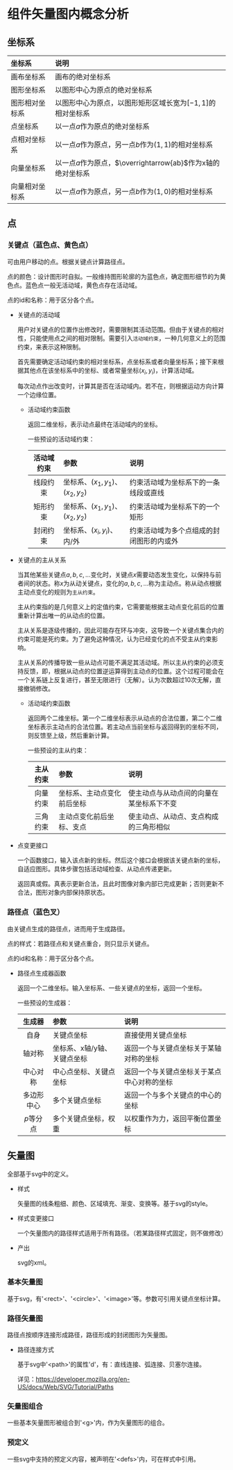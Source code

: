# 组件矢量图内概念分析

## 坐标系

|坐标系|说明|
|:-|:-|
|画布坐标系|画布的绝对坐标系|
|图形坐标系|以图形中心为原点的绝对坐标系|
|图形相对坐标系|以图形中心为原点，以图形矩形区域长宽为$[-1,1]$的相对坐标系|
|点坐标系|以一点$a$作为原点的绝对坐标系|
|点相对坐标系|以一点$a$作为原点，另一点$b$作为$(1,1)$的相对坐标系|
|向量坐标系|以一点$a$作为原点，$\overrightarrow{ab}$作为x轴的绝对坐标系|
|向量相对坐标系|以一点$a$作为原点，另一点$b$作为$(1,0)$的相对坐标系|

## 点

### 关键点（蓝色点、黄色点）

可由用户移动的点。根据关键点计算路径点。

点的颜色：设计图形时自拟。一般维持图形轮廓的为蓝色点，确定图形细节的为黄色点。蓝色点一般无活动域，黄色点存在活动域。

点的id和名称：用于区分各个点。

- 关键点的活动域

    用户对关键点的位置作出修改时，需要限制其活动范围。但由于关键点的相对性，只能使用点之间的相对限制。需要引入`活动域约束`，一种几何意义上的范围约束，来表示这种限制。

    首先需要确定活动域约束的相对坐标系，点坐标系或者向量坐标系；接下来根据其他点在该坐标系中的坐标、或者常量坐标$(x_i,y_i)$，计算活动域。

    每次动点作出改变时，计算其是否在活动域内。若不在，则根据运动方向计算一个边缘位置。

    - 活动域约束函数
    
        返回二维坐标，表示动点最终在活动域内的坐标。

        一些预设的活动域约束：

        |活动域约束|参数|说明|
        |:-:|:-|:-|
        |线段约束|坐标系、$(x_1,y_1)$、$(x_2,y_2)$|约束活动域为坐标系下的一条线段或直线|
        |矩形约束|坐标系、$(x_1,y_1)$、$(x_2,y_2)$|约束活动域为坐标系下的一个矩形|
        |封闭约束|坐标系、$(x_i,y_i)$、内/外|约束活动域为多个点组成的封闭图形的内或外|

- 关键点的主从关系

    当其他某些关键点$a,b,c,...$变化时，关键点$x$需要动态发生变化，以保持与前者间的状态。称$x$为从动关键点，变化的$a,b,c,...$称为主动点。称从动点根据主动点变化的规则为`主从约束`。

    主从约束指的是几何意义上的定值约束，它需要能根据主动点变化前后的位置重新计算出唯一的从动点的位置。
    
    主从关系是逐级传播的，因此可能存在环与冲突，这导致一个关键点集合内的约束可能是死约束。为了避免这种情况，认为已经变化的点不受主从约束影响。

    主从关系的传播导致一些从动点可能不满足其活动域。所以主从约束的必须支持反馈，即，根据从动点的位置逆运算得到主动点的位置。这个过程可能会在一个关系链上反复进行，甚至无限进行（无解）。认为次数超过10次无解，直接撤销修改。

    - 活动域约束函数

        返回两个二维坐标。第一个二维坐标表示从动点的合法位置，第二个二维坐标表示主动点的合法位置。若主动点当前坐标与返回得到的坐标不同，则反馈至上级，然后重新计算。

        一些预设的主从约束：

        |主从约束|参数|说明|
        |:-:|:-|:-|
        |向量约束|坐标系、主动点变化前后坐标|使主动点与从动点间的向量在某坐标系下不变|
        |三角约束|主动点变化前后坐标、支点|使主动点、从动点、支点构成的三角形相似|

- 点变更接口

    一个函数接口，输入该点新的坐标。然后这个接口会根据该关键点新的坐标，自适应图形。具体步骤包括活动域检查、从动点传递更新。

    返回真或假。真表示更新合法，且此时图像对象内部已完成更新；否则更新不合法，图形对象内部保持原状态。

### 路径点（蓝色叉）

由关键点生成的路径点，进而用于生成路径。

点的样式：若路径点和关键点重合，则只显示关键点。

点的id和名称：用于区分各个点。

- 路径点生成器函数

    返回一个二维坐标。输入坐标系、一些关键点的坐标，返回一个坐标。

    一些预设的生成器：

    |生成器|参数|说明|
    |:-:|:-|:-|
    |自身|关键点坐标|直接使用关键点坐标|
    |轴对称|坐标系、x轴/y轴、关键点坐标|返回一个与关键点坐标关于某轴对称的坐标|
    |中心对称|中心点坐标、关键点坐标|返回一个与关键点坐标关于某点中心对称的坐标|
    |多边形中心|多个关键点坐标|返回一个与多个关键点的中心的坐标|
    |$p$等分点|多个关键点坐标，权重|以权重作为力，返回平衡位置坐标|

## 矢量图

全部基于svg中的定义。

- 样式
    
    矢量图的线条粗细、颜色、区域填充、渐变、变换等。基于svg的style。

- 样式变更接口

    一个矢量图内的路径样式适用于所有路径。（若某路径样式固定，则不做修改）

- 产出

    svg的xml。

### 基本矢量图

基于svg，有'\<rect\>'、'\<circle\>'、'\<image\>'等。参数可引用关键点坐标计算。

### 路径矢量图

路径点按顺序连接形成路径，路径形成的封闭图形为矢量图。

- 路径连接方式

    基于svg中'\<path\>'的属性'd'，有：直线连接、弧连接、贝塞尔连接。

    详见：https://developer.mozilla.org/en-US/docs/Web/SVG/Tutorial/Paths


### 矢量图组合

一些基本矢量图形被组合到'\<g\>'内，作为矢量图形的组合。

### 预定义

一些svg中支持的预定义内容，被声明在'\<defs\>'内，可在样式中引用。